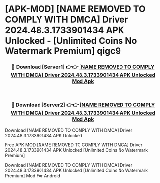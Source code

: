 # [APK-MOD] [NAME REMOVED TO COMPLY WITH DMCA] Driver 2024.48.3.1733901434 APK Unlocked - [Unlimited Coins No Watermark Premium] qigc9



<div align="center">
<h3>🔴 Download [Server1] 👉👉 <a href="https://momento.my/?title=[NAME_REMOVED_TO_COMPLY_WITH_DMCA]_Driver_2024.48.3.1733901434_APK_Unlocked">[NAME REMOVED TO COMPLY WITH DMCA] Driver 2024.48.3.1733901434 APK Unlocked Mod Apk</a></h3><br>

<h3>🔴 Download [Server2] 👉👉 <a href="https://momento.my/?title=[NAME_REMOVED_TO_COMPLY_WITH_DMCA]_Driver_2024.48.3.1733901434_APK_Unlocked">[NAME REMOVED TO COMPLY WITH DMCA] Driver 2024.48.3.1733901434 APK Unlocked Mod Apk</a></h3>
</div>



Download [NAME REMOVED TO COMPLY WITH DMCA] Driver 2024.48.3.1733901434 APK Unlocked 

Free APK MOD [NAME REMOVED TO COMPLY WITH DMCA] Driver 2024.48.3.1733901434 APK Unlocked [Unlimited Coins No Watermark Premium]

Download [NAME REMOVED TO COMPLY WITH DMCA] Driver 2024.48.3.1733901434 APK Unlocked [Unlimited Coins No Watermark Premium] Mod For Android
